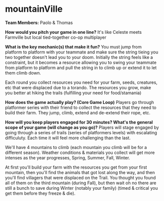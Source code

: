 # mountainVille

**Team Members:** Paolo & Thomas

**How would you pitch your game in one line?**
It's like Celeste meets Farmville but local tied-together co-op multiplayer

**What is the key mechanic(s) that make it fun?**
You must jump from platform to platform with your teammate and make sure the string tieing you two together doesn't lead you to your doom. Initially the string feels like a constraint, but it becomes a resource allowing you to swing your teammate from platform to platform and pull the string in to climb up or extend it to let them climb down.

Each round you collect resources you need for your farm, seeds, creatures, etc that were displaced due to a torando. The resources you grow, make you better at hiking the trails (fulfilling your need for food/stamania)

**How does the game actually play? (Core Game Loop)**
Players go through platformer series with their friend to collect the resources that they need to build their farm. They jump, climb, extend and de-extend their rope, etc. 

**How will you keep players engaged for 30 minutes? What's the general scope of your game (will change as you go)?**
Players will stage engaged by going through a series of trails (series of platformers levels) with escalating difficuluty. Each time it will feel more challenging than the last.

We'll have 4 mountains to climb (each mountain you climb will be for a different season). Weather conditions & materials you collect will get more intenses as the year progresses, Spring, Summer, Fall, Winter. 

At first you'll build your farm with the resources you get from your first mountain, then you'll find the animals that got lost along the way, and then you'll find villagers that were displaced on the Trail. You thought you found all of them on the third mountain (during Fall), but then wait oh no there are still a bunch to save during Winter (notably your family) (timed & critical you get them before they freeze & die).